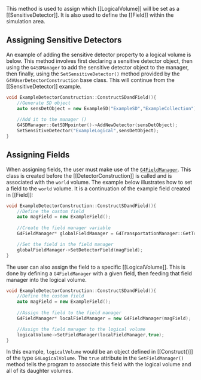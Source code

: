 This method is used to assign which [[LogicalVolume]] will be set as a [[SensitiveDetector]]. It is also used to define the [[Field]] within the simulation area.

## Assigning Sensitive Detectors
An example of adding the sensitive detector property to a logical volume is below. This method involves first declaring a sensitive detector object, then using the `G4SDManager` to add the sensitive detector object to the manager, then finally, using the `SetSensitiveDetector()` method provided by the `G4VUserDetectorConstruction` base class. This will continue from the [[SensitiveDetector]] example.

```cpp 
void ExampleDetectorConstruction::ConstructSDandField(){
	//Generate SD object
	auto sensDetObject = new ExampleSD("ExampleSD","ExampleCollection");
	
	//Add it to the manager ()
	G4SDManager::GetSDMpointer()->AddNewDetector(sensDetObject);
	SetSensitiveDetector("ExampleLogical",sensDetObject); 
}
```

## Assigning Fields
When assigning fields, the user must make use of the [`G4FieldManager`](https://gitlab.cern.ch/geant4/geant4/-/blob/master/source/geometry/magneticfield/include/G4FieldManager.hh). This class is created before the [[DetectorConstruction]] is called and is associated with the `world` volume. The example below illustrates how to set a field to the `world` volume. It is a continuation of the example field created in [[Field]]:
```cpp
void ExampleDetectorConstruction::ConstructSDandField(){
	//Define the custom field
	auto magField = new ExampleField();
	
	//Create the field manager variable
	G4FieldManager* globalFieldManager = G4TransportationManager::GetTransportationManager()->GetFieldManager();

	//Set the field in the field manager
	globalFieldManager->SetDetectorField(magField);
}
```
The user can also assign the field to a specific [[LogicalVolume]]. This is done by defining a `G4FieldManager` with a given field, then feeding that field manager into the logical volume.
```cpp
void ExampleDetectorConstruction::ConstructSDandField(){
	//Define the custom field
	auto magField = new ExampleField();
	
	//Assign the field to the field manager
	G4FieldManager* localFieldManager = new G4FieldManager(magField);

	//Assign the field manager to the logical volume
	logicalVolume->SetFieldManager(localFieldManager,true);
}
```
In this example, `logicalVolume` would be an object defined in [[Construct()]] of the type `G4LogicalVolume`. The `true` attribute in the `SetFieldManager()` method tells the program to associate this field with the logical volume and all of its daughter volumes. 